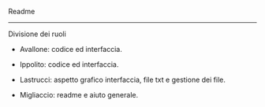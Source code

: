 ﻿Readme
________________




Divisione dei ruoli


* Avallone: codice ed interfaccia.


* Ippolito: codice ed interfaccia.


* Lastrucci: aspetto grafico interfaccia, file txt e gestione dei file.


* Migliaccio: readme e aiuto generale.